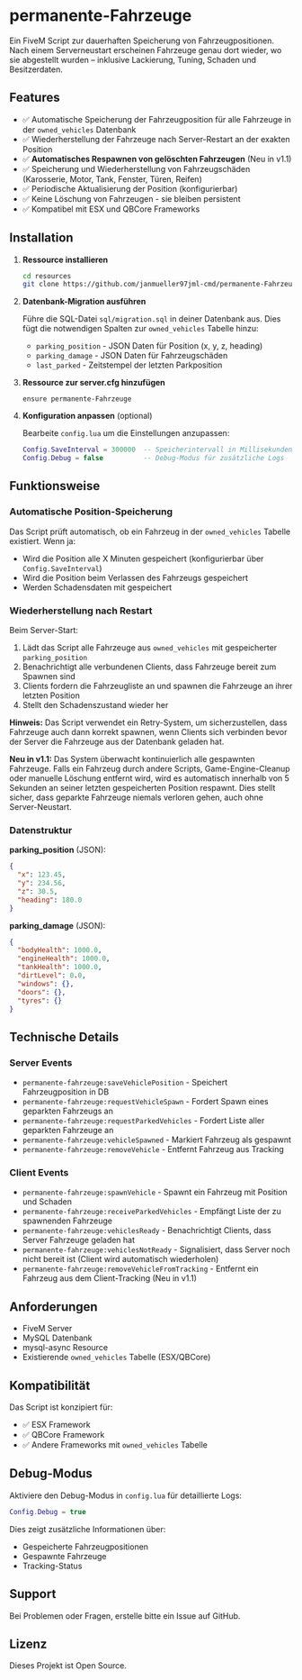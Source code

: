 # permanente-Fahrzeuge

Ein FiveM Script zur dauerhaften Speicherung von Fahrzeugpositionen. Nach einem Serverneustart erscheinen Fahrzeuge genau dort wieder, wo sie abgestellt wurden – inklusive Lackierung, Tuning, Schaden und Besitzerdaten.

## Features

- ✅ Automatische Speicherung der Fahrzeugposition für alle Fahrzeuge in der `owned_vehicles` Datenbank
- ✅ Wiederherstellung der Fahrzeuge nach Server-Restart an der exakten Position
- ✅ **Automatisches Respawnen von gelöschten Fahrzeugen** (Neu in v1.1)
- ✅ Speicherung und Wiederherstellung von Fahrzeugschäden (Karosserie, Motor, Tank, Fenster, Türen, Reifen)
- ✅ Periodische Aktualisierung der Position (konfigurierbar)
- ✅ Keine Löschung von Fahrzeugen - sie bleiben persistent
- ✅ Kompatibel mit ESX und QBCore Frameworks

## Installation

1. **Ressource installieren**
   ```bash
   cd resources
   git clone https://github.com/janmueller97jml-cmd/permanente-Fahrzeuge.git
   ```

2. **Datenbank-Migration ausführen**
   
   Führe die SQL-Datei `sql/migration.sql` in deiner Datenbank aus. Dies fügt die notwendigen Spalten zur `owned_vehicles` Tabelle hinzu:
   - `parking_position` - JSON Daten für Position (x, y, z, heading)
   - `parking_damage` - JSON Daten für Fahrzeugschäden
   - `last_parked` - Zeitstempel der letzten Parkposition

3. **Ressource zur server.cfg hinzufügen**
   ```
   ensure permanente-Fahrzeuge
   ```

4. **Konfiguration anpassen** (optional)
   
   Bearbeite `config.lua` um die Einstellungen anzupassen:
   ```lua
   Config.SaveInterval = 300000  -- Speicherintervall in Millisekunden (Standard: 5 Minuten)
   Config.Debug = false          -- Debug-Modus für zusätzliche Logs
   ```

## Funktionsweise

### Automatische Position-Speicherung

Das Script prüft automatisch, ob ein Fahrzeug in der `owned_vehicles` Tabelle existiert. Wenn ja:
- Wird die Position alle X Minuten gespeichert (konfigurierbar über `Config.SaveInterval`)
- Wird die Position beim Verlassen des Fahrzeugs gespeichert
- Werden Schadensdaten mit gespeichert

### Wiederherstellung nach Restart

Beim Server-Start:
1. Lädt das Script alle Fahrzeuge aus `owned_vehicles` mit gespeicherter `parking_position`
2. Benachrichtigt alle verbundenen Clients, dass Fahrzeuge bereit zum Spawnen sind
3. Clients fordern die Fahrzeugliste an und spawnen die Fahrzeuge an ihrer letzten Position
4. Stellt den Schadenszustand wieder her

**Hinweis:** Das Script verwendet ein Retry-System, um sicherzustellen, dass Fahrzeuge auch dann korrekt spawnen, wenn Clients sich verbinden bevor der Server die Fahrzeuge aus der Datenbank geladen hat.

**Neu in v1.1:** Das System überwacht kontinuierlich alle gespawnten Fahrzeuge. Falls ein Fahrzeug durch andere Scripts, Game-Engine-Cleanup oder manuelle Löschung entfernt wird, wird es automatisch innerhalb von 5 Sekunden an seiner letzten gespeicherten Position respawnt. Dies stellt sicher, dass geparkte Fahrzeuge niemals verloren gehen, auch ohne Server-Neustart.

### Datenstruktur

**parking_position** (JSON):
```json
{
  "x": 123.45,
  "y": 234.56,
  "z": 30.5,
  "heading": 180.0
}
```

**parking_damage** (JSON):
```json
{
  "bodyHealth": 1000.0,
  "engineHealth": 1000.0,
  "tankHealth": 1000.0,
  "dirtLevel": 0.0,
  "windows": {},
  "doors": {},
  "tyres": {}
}
```

## Technische Details

### Server Events

- `permanente-fahrzeuge:saveVehiclePosition` - Speichert Fahrzeugposition in DB
- `permanente-fahrzeuge:requestVehicleSpawn` - Fordert Spawn eines geparkten Fahrzeugs an
- `permanente-fahrzeuge:requestParkedVehicles` - Fordert Liste aller geparkten Fahrzeuge an
- `permanente-fahrzeuge:vehicleSpawned` - Markiert Fahrzeug als gespawnt
- `permanente-fahrzeuge:removeVehicle` - Entfernt Fahrzeug aus Tracking

### Client Events

- `permanente-fahrzeuge:spawnVehicle` - Spawnt ein Fahrzeug mit Position und Schaden
- `permanente-fahrzeuge:receiveParkedVehicles` - Empfängt Liste der zu spawnenden Fahrzeuge
- `permanente-fahrzeuge:vehiclesReady` - Benachrichtigt Clients, dass Server Fahrzeuge geladen hat
- `permanente-fahrzeuge:vehiclesNotReady` - Signalisiert, dass Server noch nicht bereit ist (Client wird automatisch wiederholen)
- `permanente-fahrzeuge:removeVehicleFromTracking` - Entfernt ein Fahrzeug aus dem Client-Tracking (Neu in v1.1)

## Anforderungen

- FiveM Server
- MySQL Datenbank
- mysql-async Resource
- Existierende `owned_vehicles` Tabelle (ESX/QBCore)

## Kompatibilität

Das Script ist konzipiert für:
- ✅ ESX Framework
- ✅ QBCore Framework
- ✅ Andere Frameworks mit `owned_vehicles` Tabelle

## Debug-Modus

Aktiviere den Debug-Modus in `config.lua` für detaillierte Logs:
```lua
Config.Debug = true
```

Dies zeigt zusätzliche Informationen über:
- Gespeicherte Fahrzeugpositionen
- Gespawnte Fahrzeuge
- Tracking-Status

## Support

Bei Problemen oder Fragen, erstelle bitte ein Issue auf GitHub.

## Lizenz

Dieses Projekt ist Open Source.